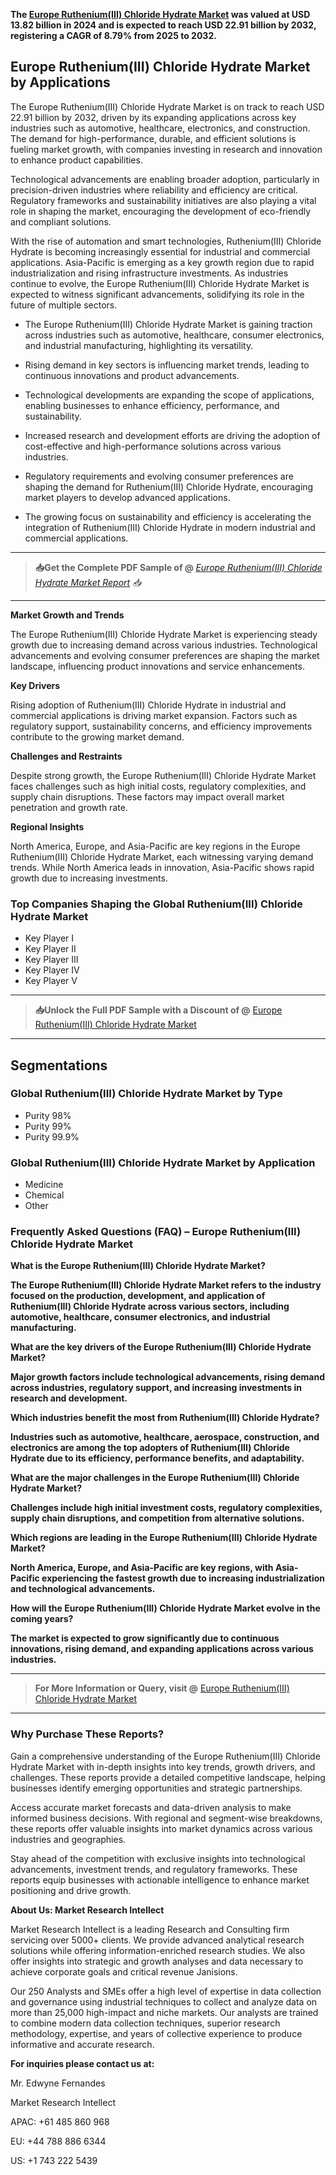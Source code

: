 <p><strong>The <a href="https://www.marketresearchintellect.com/download-sample/?rid=956231&amp;utm_source=Pulse-April-Europe&amp;utm_medium=852">Europe Ruthenium(III) Chloride Hydrate Market</a> was valued at USD 13.82 billion in 2024 and is expected to reach USD 22.91 billion by 2032, registering a CAGR of 8.79% from 2025 to 2032.</strong></p><h2>Europe Ruthenium(III) Chloride Hydrate Market by Applications&nbsp;</h2><p><p>The Europe Ruthenium(III) Chloride Hydrate Market is on track to reach USD 22.91 billion by 2032, driven by its expanding applications across key industries such as automotive, healthcare, electronics, and construction. The demand for high-performance, durable, and efficient solutions is fueling market growth, with companies investing in research and innovation to enhance product capabilities.</p><p>Technological advancements are enabling broader adoption, particularly in precision-driven industries where reliability and efficiency are critical. Regulatory frameworks and sustainability initiatives are also playing a vital role in shaping the market, encouraging the development of eco-friendly and compliant solutions.</p><p>With the rise of automation and smart technologies, Ruthenium(III) Chloride Hydrate is becoming increasingly essential for industrial and commercial applications. Asia-Pacific is emerging as a key growth region due to rapid industrialization and rising infrastructure investments. As industries continue to evolve, the Europe Ruthenium(III) Chloride Hydrate Market is expected to witness significant advancements, solidifying its role in the future of multiple sectors.</p></p><ul><li><p>The Europe Ruthenium(III) Chloride Hydrate Market is gaining traction across industries such as automotive, healthcare, consumer electronics, and industrial manufacturing, highlighting its versatility.</p></li><li><p>Rising demand in key sectors is influencing market trends, leading to continuous innovations and product advancements.</p></li><li><p>Technological developments are expanding the scope of applications, enabling businesses to enhance efficiency, performance, and sustainability.</p></li><li><p>Increased research and development efforts are driving the adoption of cost-effective and high-performance solutions across various industries.</p></li><li><p>Regulatory requirements and evolving consumer preferences are shaping the demand for Ruthenium(III) Chloride Hydrate, encouraging market players to develop advanced applications.</p></li><li><p>The growing focus on sustainability and efficiency is accelerating the integration of Ruthenium(III) Chloride Hydrate in modern industrial and commercial applications.</p></li></ul><hr /><blockquote><p><strong><span class="font-[700]">📥Get the Complete PDF Sample of @ </span></strong><em><span class="font-[700]"><a href="https://www.marketresearchintellect.com/download-sample/?rid=956231&amp;utm_source=Pulse-April-Europe&amp;utm_medium=852" target="_blank" data-tracking-control-name="article-ssr-frontend-pulse_little-text-block" data-tracking-will-navigate="" data-test-link="">Europe Ruthenium(III) Chloride Hydrate Market Report</a>&nbsp;📥</span></em></p></blockquote><hr /><p class="" data-start="77" data-end="360"><strong data-start="77" data-end="105">Market Growth and Trends</strong></p><p class="" data-start="77" data-end="360">The Europe Ruthenium(III) Chloride Hydrate Market is experiencing steady growth due to increasing demand across various industries. Technological advancements and evolving consumer preferences are shaping the market landscape, influencing product innovations and service enhancements.</p><p class="" data-start="362" data-end="606"><strong data-start="362" data-end="377">Key Drivers</strong></p><p class="" data-start="362" data-end="606">Rising adoption of Ruthenium(III) Chloride Hydrate in industrial and commercial applications is driving market expansion. Factors such as regulatory support, sustainability concerns, and efficiency improvements contribute to the growing market demand.</p><p class="" data-start="608" data-end="849"><strong data-start="608" data-end="637">Challenges and Restraints</strong></p><p class="" data-start="608" data-end="849">Despite strong growth, the Europe Ruthenium(III) Chloride Hydrate Market faces challenges such as high initial costs, regulatory complexities, and supply chain disruptions. These factors may impact overall market penetration and growth rate.</p><p class="" data-start="851" data-end="1095"><strong data-start="851" data-end="872">Regional Insights</strong></p><p class="" data-start="851" data-end="1095">North America, Europe, and Asia-Pacific are key regions in the Europe Ruthenium(III) Chloride Hydrate Market, each witnessing varying demand trends. While North America leads in innovation, Asia-Pacific shows rapid growth due to increasing investments.</p><p><h3>Top Companies Shaping the Global Ruthenium(III) Chloride Hydrate Market </h3><ul><li>Key Player I</li><li>Key Player II</li><li>Key Player III</li><li>Key Player IV</li><li>Key Player V</li></ul></p><hr /><blockquote><p><strong>📥Unlock the Full PDF Sample with a Discount of @</strong> <a href="https://www.marketresearchintellect.com/ask-for-discount/?rid=956231&amp;utm_source=Pulse-April-Europe&amp;utm_medium=852">Europe Ruthenium(III) Chloride Hydrate Market</a></p></blockquote><hr /><p><h2>Segmentations</h2><h3>Global Ruthenium(III) Chloride Hydrate Market by Type</h3><ul><li>Purity 98%</li><li>Purity 99%</li><li>Purity 99.9%</li></ul><h3>Global Ruthenium(III) Chloride Hydrate Market by Application</h3><ul><li>Medicine</li><li>Chemical</li><li>Other</li></ul></p><h3><strong>Frequently Asked Questions (FAQ) &ndash; Europe Ruthenium(III) Chloride Hydrate Market</strong></h3><p><strong>What is the Europe Ruthenium(III) Chloride Hydrate Market?</strong></p><p><strong>The Europe Ruthenium(III) Chloride Hydrate Market refers to the industry focused on the production, development, and application of Ruthenium(III) Chloride Hydrate across various sectors, including automotive, healthcare, consumer electronics, and industrial manufacturing.</strong></p><p><strong>What are the key drivers of the Europe Ruthenium(III) Chloride Hydrate Market?</strong></p><p><strong>Major growth factors include technological advancements, rising demand across industries, regulatory support, and increasing investments in research and development.</strong></p><p><strong>Which industries benefit the most from Ruthenium(III) Chloride Hydrate?</strong></p><p><strong>Industries such as automotive, healthcare, aerospace, construction, and electronics are among the top adopters of Ruthenium(III) Chloride Hydrate due to its efficiency, performance benefits, and adaptability.</strong></p><p><strong>What are the major challenges in the Europe Ruthenium(III) Chloride Hydrate Market?</strong></p><p><strong>Challenges include high initial investment costs, regulatory complexities, supply chain disruptions, and competition from alternative solutions.</strong></p><p><strong>Which regions are leading in the Europe Ruthenium(III) Chloride Hydrate Market?</strong></p><p><strong>North America, Europe, and Asia-Pacific are key regions, with Asia-Pacific experiencing the fastest growth due to increasing industrialization and technological advancements.</strong></p><p><strong>How will the Europe Ruthenium(III) Chloride Hydrate Market evolve in the coming years?</strong></p><p><strong>The market is expected to grow significantly due to continuous innovations, rising demand, and expanding applications across various industries.</strong></p><hr /><blockquote><p><span class="font-[700]"><strong>For More Information or Query, visit&nbsp;@</strong>&nbsp;</span><span class="font-[700]"><a href="https://www.marketresearchintellect.com/product/global-rutheniumiii-chloride-hydrate-market/?utm_source=Linkedin&utm_medium=852" target="_blank" data-tracking-control-name="article-ssr-frontend-pulse_little-text-block" data-tracking-will-navigate="" data-test-link="">Europe Ruthenium(III) Chloride Hydrate Market</a></span></p></blockquote><hr /><h3><strong data-start="0" data-end="31">Why Purchase These Reports?</strong></h3><p class="" data-start="35" data-end="297">Gain a comprehensive understanding of the Europe Ruthenium(III) Chloride Hydrate Market with in-depth insights into key trends, growth drivers, and challenges. These reports provide a detailed competitive landscape, helping businesses identify emerging opportunities and strategic partnerships.</p><p class="" data-start="299" data-end="540">Access accurate market forecasts and data-driven analysis to make informed business decisions. With regional and segment-wise breakdowns, these reports offer valuable insights into market dynamics across various industries and geographies.</p><p class="" data-start="542" data-end="784">Stay ahead of the competition with exclusive insights into technological advancements, investment trends, and regulatory frameworks. These reports equip businesses with actionable intelligence to enhance market positioning and drive growth.</p><p><strong><span class="font-[700]">About Us: Market Research Intellect</span></strong></p><p><span class="">Market Research Intellect is a leading Research and Consulting firm servicing over 5000+ clients. We provide advanced analytical research solutions while offering information-enriched research studies.&nbsp;</span>We also offer insights into strategic and growth analyses and data necessary to achieve corporate goals and critical revenue Janisions.</p><p><span class="">Our 250 Analysts and SMEs offer a high level of expertise in data collection and governance using industrial techniques to collect and analyze data on more than 25,000 high-impact and niche markets. Our analysts are trained to combine modern data collection techniques, superior research methodology, expertise, and years of collective experience to produce informative and accurate research.</span></p><p><strong>For inquiries please contact us at:</strong></p><p>Mr. Edwyne Fernandes</p><p>Market Research Intellect</p><p>APAC: +61 485 860 968</p><p>EU: +44 788 886 6344</p><p>US: +1 743 222 5439</p>